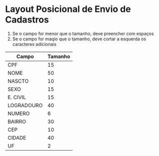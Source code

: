 # Layout Posicional de Envio de Cadastros

1. Se o campo for menor que o tamanho, deve preencher com espaços
1. Se o campo for maqio que o tamanho, deve cortar a esquerda os caracteres adicionais

|Campo|Tamanho|
|-----|-------|
|CPF|15|
|NOME|50|
|NASCTO|10|
|SEXO|15|
|E. CIVIL|15|
|LOGRADOURO|40|
|NUMERO|6|
|BAIRRO|30|
|CEP|10|
|CIDADE|40|
|UF|2|
